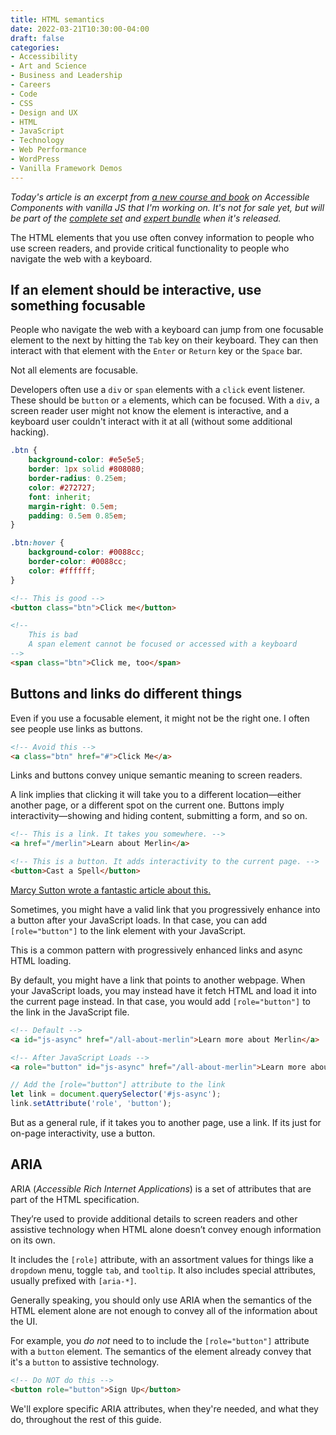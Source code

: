 ```yaml
---
title: HTML semantics
date: 2022-03-21T10:30:00-04:00
draft: false
categories:
- Accessibility
- Art and Science
- Business and Leadership
- Careers
- Code
- CSS
- Design and UX
- HTML
- JavaScript
- Technology
- Web Performance
- WordPress
- Vanilla Framework Demos
---
```


_Today's article is an excerpt from [a new course and book](https://vanillajsguides.com) on Accessible Components with vanilla JS that I'm working on. It's not for sale yet, but will be part of the [complete set](https://vanillajsguides.com/complete-set/) and [expert bundle](https://vanillajsguides.com/expert-bundle/) when it's released._

The HTML elements that you use often convey information to people who use screen readers, and provide critical functionality to people who navigate the web with a keyboard.

## If an element should be interactive, use something focusable

People who navigate the web with a keyboard can jump from one focusable element to the next by hitting the `Tab` key on their keyboard. They can then interact with that element with the `Enter` or `Return` key or the `Space` bar.

Not all elements are focusable.

Developers often use a `div` or `span` elements with a `click` event listener. These should be `button` or `a` elements, which can be focused. With a `div`, a screen reader user might not know the element is interactive, and a keyboard user couldn't interact with it at all (without some additional hacking).

```css
.btn {
	background-color: #e5e5e5;
	border: 1px solid #808080;
	border-radius: 0.25em;
	color: #272727;
	font: inherit;
	margin-right: 0.5em;
	padding: 0.5em 0.85em;
}

.btn:hover {
	background-color: #0088cc;
	border-color: #0088cc;
	color: #ffffff;
}
```

```html
<!-- This is good -->
<button class="btn">Click me</button>

<!-- 
	This is bad 
	A span element cannot be focused or accessed with a keyboard
-->
<span class="btn">Click me, too</span>
```

## Buttons and links do different things

Even if you use a focusable element, it might not be the right one. I often see people use links as buttons.

```html
<!-- Avoid this -->
<a class="btn" href="#">Click Me</a>
```

Links and buttons convey unique semantic meaning to screen readers.

A link implies that clicking it will take you to a different location&mdash;either another page, or a different spot on the current one. Buttons imply interactivity&mdash;showing and hiding content, submitting a form, and so on.

```html
<!-- This is a link. It takes you somewhere. -->
<a href="/merlin">Learn about Merlin</a>

<!-- This is a button. It adds interactivity to the current page. -->
<button>Cast a Spell</button>
```

[Marcy Sutton wrote a fantastic article about this.](https://marcysutton.com/links-vs-buttons-in-modern-web-applications)

Sometimes, you might have a valid link that you progressively enhance into a button after your JavaScript loads. In that case, you can add `[role="button"]` to the link element with your JavaScript.

This is a common pattern with progressively enhanced links and async HTML loading.

By default, you might have a link that points to another webpage. When your JavaScript loads, you may instead have it fetch HTML and load it into the current page instead. In that case, you would add `[role="button"]` to the link in the JavaScript file.

```html
<!-- Default -->
<a id="js-async" href="/all-about-merlin">Learn more about Merlin</a>

<!-- After JavaScript Loads -->
<a role="button" id="js-async" href="/all-about-merlin">Learn more about Merlin</a>
```

```javascript
// Add the [role="button"] attribute to the link
let link = document.querySelector('#js-async');
link.setAttribute('role', 'button');
```

But as a general rule, if it takes you to another page, use a link. If its just for on-page interactivity, use a button.

## ARIA

ARIA (_Accessible Rich Internet Applications_) is a set of attributes that are part of the HTML specification.

They’re used to provide additional details to screen readers and other assistive technology when HTML alone doesn’t convey enough information on its own.

It includes the `[role]` attribute, with an assortment values for things like a `dropdown` menu, toggle `tab`, and `tooltip`. It also includes special attributes, usually prefixed with `[aria-*]`.

Generally speaking, you should only use ARIA when the semantics of the HTML element alone are not enough to convey all of the information about the UI.

For example, you _do not_ need to to include the `[role="button"]` attribute with a `button` element. The semantics of the element already convey that it's a `button` to assistive technology.

```html
<!-- Do NOT do this -->
<button role="button">Sign Up</button>
```

We'll explore specific ARIA attributes, when they're needed, and what they do, throughout the rest of this guide.